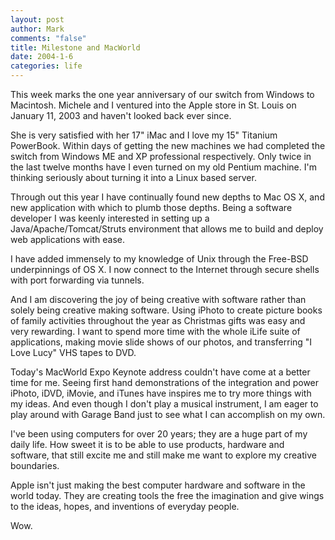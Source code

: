 ```yaml
--- 
layout: post
author: Mark
comments: "false"
title: Milestone and MacWorld
date: 2004-1-6
categories: life
---
```

This week marks the one year anniversary of our switch from Windows to Macintosh. Michele and I ventured into the Apple store in St. Louis on January 11, 2003 and haven't looked back ever since.

She is very satisfied with her 17" iMac and I love my 15" Titanium PowerBook. Within days of getting the new machines we had completed the switch from Windows ME and XP professional respectively. Only twice in the last twelve months have I even turned on my old Pentium machine. I'm thinking seriously about turning it into a Linux based server.

Through out this year I have continually found new depths to Mac OS X, and new application with which to plumb those depths. Being a software developer I was keenly interested in setting up a Java/Apache/Tomcat/Struts environment that allows me to build and deploy web applications with ease.

I have added immensely to my knowledge of Unix through the Free-BSD underpinnings of OS X. I now connect to the Internet through secure shells with port forwarding via tunnels.

And I am discovering the joy of being creative with software rather than solely being creative making software. Using iPhoto to create picture books of family activities throughout the year as Christmas gifts was easy and very rewarding. I want to spend more time with the whole iLife suite of applications, making movie slide shows of our photos, and transferring "I Love Lucy" VHS tapes to DVD.

Today's MacWorld Expo Keynote address couldn't have come at a better time for me. Seeing first hand demonstrations of the integration and power iPhoto, iDVD, iMovie, and iTunes have inspires me to try more things with my ideas. And even though I don't play a musical instrument, I am eager to play around with Garage Band just to see what I can accomplish on my own.

I've been using computers for over 20 years; they are a huge part of my daily life. How sweet it is to be able to use products, hardware and software, that still excite me and still make me want to explore my creative boundaries.

Apple isn't just making the best computer hardware and software in the world today. They are creating tools the free the imagination and give wings to the ideas, hopes, and inventions of everyday people.

Wow.
